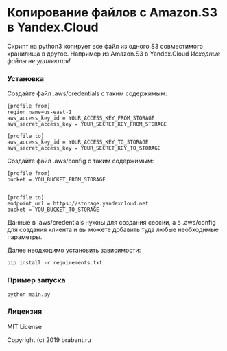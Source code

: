 # Копирование файлов с Amazon.S3 в Yandex.Cloud

Скрипт на python3 копирует все файл из одного S3 совместимого хранилища в другое.
Например из Amazon.S3 в Yandex.Cloud
*Исходные файлы не удаляются!*

### Установка

Создайте файл .aws/credentials с таким содержимым:

```
[profile from]
region_name=us-east-1
aws_access_key_id = YOUR_ACCESS_KEY_FROM_STORAGE
aws_secret_access_key = YOUR_SECRET_KEY_FROM_STORAGE

[profile to]
aws_access_key_id = YOUR_ACCESS_KEY_TO_STORAGE
aws_secret_access_key = YOUR_SECRET_KEY_TO_STORAGE
```

Создайте файл .aws/config с таким содержимым:

```
[profile from]
bucket = YOU_BUCKET_FROM_STORAGE


[profile to]
endpoint_url = https://storage.yandexcloud.net
bucket = YOU_BUCKET_TO_STORAGE
```

Данные в .aws/credentials нужны для создания сессии, а в .aws/config для создания клиента и вы можете добавить туда любые необходимые параметры.

Далее неодходимо установить зависимости: 

```
pip install -r requirements.txt
```

### Пример запуска
```
python main.py
```


### Лицензия
MIT License

Copyright (c) 2019 brabant.ru
